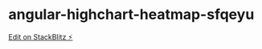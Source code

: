 # angular-highchart-heatmap-sfqeyu

[Edit on StackBlitz ⚡️](https://stackblitz.com/edit/angular-highchart-heatmap-kyq311)